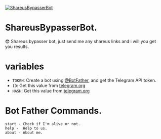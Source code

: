 <a href="https://t.me/ShareusBypasserBot"><img alt="ShareusBypasserBot" src="https://img.shields.io/badge/ShareusBypasserBot-0061fc.svg?&logo=telegram&logoColor=white"></a>
# ShareusBypasserBot.
😎 Shareus bypasser bot, just send me any shareus links and i will you get you results.

# variables

* `TOKEN`: Create a bot using [@BotFather](https://telegram.dog/BotFather), and get the Telegram API token.
* `ID`: Get this value from [telegram.org](https://my.telegram.org/apps)
* `HASH`: Get this value from [telegram.org](https://my.telegram.org/apps)

# Bot Father Commands.
```
start - Check if I'm alive or not. 
help -  Help to us.
about - About me.   
```
